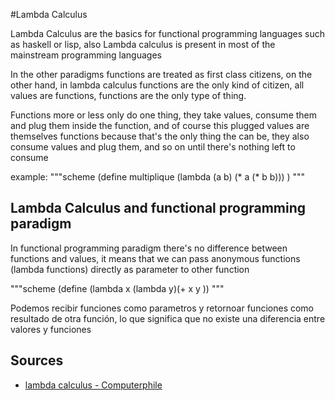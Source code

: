 #Lambda Calculus

Lambda Calculus are the basics for functional programming languages such as haskell or lisp, also Lambda calculus is present in most of the mainstream programming languages

In the other paradigms functions are treated as first class citizens, on the other hand, in lambda calculus functions are the only kind of citizen, all values are functions, functions are the only type of thing.

Functions more or less only do one thing, they take values, consume them and plug them inside the function, and of course this plugged values are themselves functions because that's the only thing the can be, they also consume values and plug them, and so on until there's nothing left to consume

example:
"""scheme
(define multiplique
(lambda (a b) (* a (* b b)))
)
"""

## Lambda Calculus and functional programming paradigm
In functional programming paradigm there's no difference between functions and values, it means that we can pass anonymous functions (lambda functions) directly as parameter to other function

"""scheme
(define (lambda x (lambda y)(+ x y ))
"""

Podemos recibir funciones como parametros y retornoar funciones como resultado de otra función, lo que significa que no existe una diferencia entre valores y funciones
## Sources

- [lambda calculus - Computerphile](https://www.youtube.com/watch?v=eis11j_iGMs)
